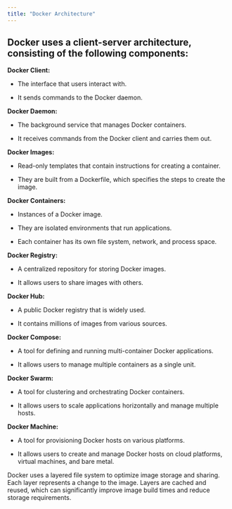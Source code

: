 ```yaml
---
title: "Docker Architecture"
---
```


## Docker uses a client-server architecture, consisting of the following components:

**Docker Client:**

*   The interface that users interact with.
    
*   It sends commands to the Docker daemon.
    

**Docker Daemon:**

*   The background service that manages Docker containers.
    
*   It receives commands from the Docker client and carries them out.
    

**Docker Images:**

*   Read-only templates that contain instructions for creating a container.
    
*   They are built from a Dockerfile, which specifies the steps to create the image.
    

**Docker Containers:**

*   Instances of a Docker image.
    
*   They are isolated environments that run applications.
    
*   Each container has its own file system, network, and process space.
    

**Docker Registry:**

*   A centralized repository for storing Docker images.
    
*   It allows users to share images with others.
    

**Docker Hub:**

*   A public Docker registry that is widely used.
    
*   It contains millions of images from various sources.
    

**Docker Compose:**

*   A tool for defining and running multi-container Docker applications.
    
*   It allows users to manage multiple containers as a single unit.
    

**Docker Swarm:**

*   A tool for clustering and orchestrating Docker containers.
    
*   It allows users to scale applications horizontally and manage multiple hosts.
    

**Docker Machine:**

*   A tool for provisioning Docker hosts on various platforms.
    
*   It allows users to create and manage Docker hosts on cloud platforms, virtual machines, and bare metal.
    

Docker uses a layered file system to optimize image storage and sharing. Each layer represents a change to the image. Layers are cached and reused, which can significantly improve image build times and reduce storage requirements.

